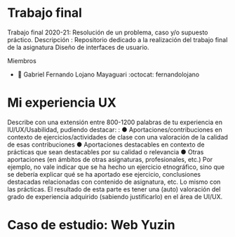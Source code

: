 # Trabajo final
Trabajo final 2020-21: Resolución de un problema, caso y/o supuesto práctico.
Descripción :
Repositorio dedicado a la realización del trabajo final de la asignatura Diseño de interfaces de usuario.

Miembros
 * :bust_in_silhouette: Gabriel Fernando Lojano Mayaguari       :octocat:     fernandolojano



# Mi experiencia UX

Describe con una extensión entre 800-1200 palabras de tu experiencia en IU/UX/Usabilidad, pudiendo
destacar: :
● Aportaciones/contribuciones en contexto de ejercicios/actividades de clase con una valoración
de la calidad de esas contribuciones
● Aportaciones destacables en contexto de prácticas que sean destacables por su calidad o
relevancia
● Otras aportaciones (en ámbitos de otras asignaturas, profesionales, etc.)
Por ejemplo, no vale indicar que se ha hecho un ejercicio etnográfico, sino que se debería explicar qué
se ha aportado ese ejercicio, conclusiones destacadas relacionadas con contenido de asignatura, etc. Lo
mismo con las prácticas.
El resultado de esta parte es tener una (auto) valoración del grado de experiencia adquirido (sabiendo
justificarlo) en el área de UI/UX.



# Caso de estudio: Web Yuzin









